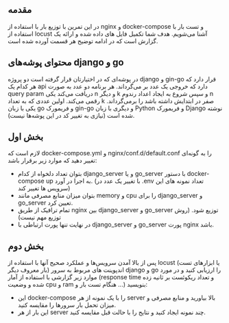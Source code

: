 ## مقدمه

در این تمرین با توزیع بار با استفاده از nginx و docker-compose و تست بار با استفاده از locust آشنا می‌شویم. هدف شما تکمیل فایل ‌های داده شده و ارائه یک گزارش است که در ادامه توضیح هر قسمت آورده شده است.

## محتوای پوشه‌های django و go

در پوشه‌ای که در اختیارتان قرار گرفته است دو پروژه django و gin-go قرار دارد که هر کدام یک api دارد که خروجی یک عدد بر می‌گرداند. هر برنامه دو عدد به صورت query param دریافت می‌کند یکی n و دیگر k و سپس شروع به ایجاد اعداد رندوم n رقمی می‌کند. اولین عددی که به تعداد k صفر در ابتدایش داشته باشد را برمی‌گرداند. یکی با زبان go و فریمورک gin-go و دیگری با زبان Python و فریمورک Django نوشته شده است (نیازی به تغییر کد در این پوشه‌ها نیست).

## بخش اول

لازم است که docker-compose.yml و nginx/conf.d/default.conf را به گونه‌ای تغییر دهید که موارد زیر برقرار باشد:
- بتوان تعداد دلخواه از کدام django_server و یا go_server با دستور docker-compose up به اجرا در آورد. (با تغییر یک عدد در .env تعداد نمونه های این سرویس ها تغییر کند)
- بتوان میزان منابع مصرفی مانند memory و cpu را برای django_server و go_server تعیین کرد.
- تمام ترافیک از طریق nginx بین django_server و go_server توزیع شود. (روش توزیع مهم نیست)
- در نهایت تنها پورت ارتباطی با django_server و go_server پورت nginx باشد.

## بخش دوم

پس از بالا آمدن سرویس‌ها و عملکرد صحیح آنها با استفاده از locust (یا ابزارهای تست بار معروف دیگر) اندپوینت های مربوط به سرور django و go را ارزیابی کنید و در مورد موارد زیر گزارشی با استفاده از آمار (response time و تعداد ریکوئست بر ثانیه زده شده و وضعیت cpu و ram هنگام تست بار و ...) بنویسید:

- این docker-compose را با یک نمونه از هر server بالا بیاورید و منابع مصرفی و میزان تحمل بار سرورها را مقایسه کنید.
- این بار از هر server چند نمونه ایجاد کنید و نتایج را با حالت قبل مقایسه کنید.
